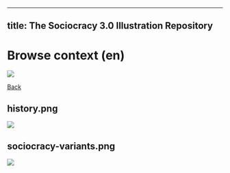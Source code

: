 
---
title: The Sociocracy 3.0 Illustration Repository
---

# Browse context (en)

![](/img/en-48px.png)

[Back](index-en.html)

## history.png

![](/img/en/context/history.png)

## sociocracy-variants.png

![](/img/en/context/sociocracy-variants.png)

